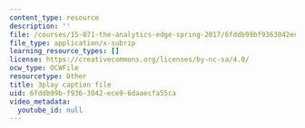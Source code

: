 ```yaml
---
content_type: resource
description: ''
file: /courses/15-071-the-analytics-edge-spring-2017/6fddb99bf9363042ece96daaecfa55ca_ag7TLcT7VPQ.srt
file_type: application/x-subrip
learning_resource_types: []
license: https://creativecommons.org/licenses/by-nc-sa/4.0/
ocw_type: OCWFile
resourcetype: Other
title: 3play caption file
uid: 6fddb99b-f936-3042-ece9-6daaecfa55ca
video_metadata:
  youtube_id: null
---
```

